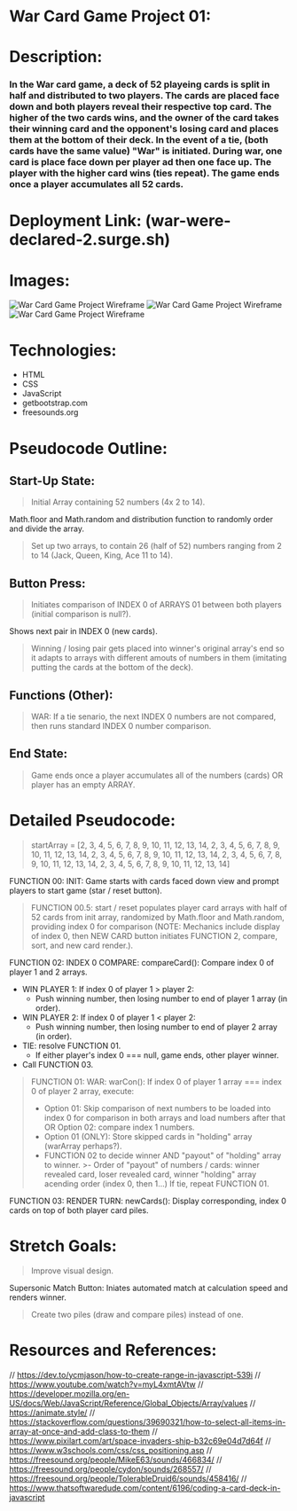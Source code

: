 # War Card Game Project 01:

# Description:
### In the War card game, a deck of 52 playeing cards is split in half and distributed to two players. The cards are placed face down and both players reveal their respective top card. The higher of the two cards wins, and the owner of the card takes their winning card and the opponent's losing card and places them at the bottom of their deck. In the event of a tie, (both cards have the same value) "War" is initiated. During war, one card is place face down per player ad then one face up. The player with the higher card wins (ties repeat). The game ends once a player accumulates all 52 cards.

# Deployment Link: (war-were-declared-2.surge.sh)

# Images:
![War Card Game Project Wireframe](images/warFrame.png)
![War Card Game Project Wireframe](images/shot.png)
![War Card Game Project Wireframe](images/shot2.png)

# Technologies:
- HTML
- CSS
- JavaScript
- getbootstrap.com
- freesounds.org

# Pseudocode Outline:

## Start-Up State:
> Initial Array containing 52 numbers (4x 2 to 14).

Math.floor and Math.random and distribution function to randomly order and divide the array.

>Set up two arrays, to contain 26 (half of 52) numbers ranging from 2 to 14 (Jack, Queen, King, Ace 11 to 14).

## Button Press:
>Initiates comparison of INDEX 0 of ARRAYS 01 between both players (initial comparison is null?).

Shows next pair in INDEX 0 (new cards).

>Winning / losing pair gets placed into winner's original array's end so it adapts to arrays with different amouts of numbers in them (imitating putting the cards at the bottom of the deck).

## Functions (Other):
>WAR: If a tie senario, the next INDEX 0 numbers are not compared, then runs standard INDEX 0 number comparison.

## End State:
>Game ends once a player accumulates all of the numbers (cards) OR player has an empty ARRAY.

# Detailed Pseudocode:
>startArray = [2, 3, 4, 5, 6, 7, 8, 9, 10, 11, 12, 13, 14, 2, 3, 4, 5, 6, 7, 8, 9, 10, 11, 12, 13, 14, 2, 3, 4, 5, 6, 7, 8, 9, 10, 11, 12, 13, 14, 2, 3, 4, 5, 6, 7, 8, 9, 10, 11, 12, 13, 14, 2, 3, 4, 5, 6, 7, 8, 9, 10, 11, 12, 13, 14]
 
FUNCTION 00: INIT: Game starts with cards faced down view and prompt players to start game (star / reset button).
 
>FUNCTION 00.5: start / reset populates player card arrays with half of 52 cards from init array, randomized by  Math.floor and Math.random, providing index 0 for comparison (NOTE: Mechanics include display of index 0, then NEW CARD button initiates FUNCTION 2, compare, sort, and new card render.).
 
FUNCTION 02: INDEX 0 COMPARE: compareCard(): Compare index 0 of player 1 and 2 arrays.
  - WIN PLAYER 1: If index 0 of player 1 > player 2:        
    - Push winning number, then losing number to end of player 1 array (in order).
  - WIN PLAYER 2: If index 0 of player 1 < player 2:
    - Push winning number, then losing number to end of player 2 array (in order).
  - TIE: resolve FUNCTION 01.
    - If either player's index 0 === null, game ends, other player winner.
  - Call FUNCTION 03.
 
>FUNCTION 01: WAR: warCon(): If index 0 of player 1 array === index 0 of player 2 array, execute:
  >- Option 01: Skip comparison of next numbers to be loaded into index 0 for comparison in both arrays and load numbers after that OR Option 02: compare index 1 numbers.
  >- Option 01 (ONLY): Store skipped cards in "holding" array (warArray perhaps?).
  >- FUNCTION 02 to decide winner AND "payout" of "holding" array to winner.
    >- Order of "payout" of numbers / cards: winner revealed card, loser revealed card, winner "holding" array acending order (index 0, then 1...)
   If tie, repeat FUNCTION 01.
 
FUNCTION 03: RENDER TURN: newCards(): Display corresponding, index 0 cards on top of both player card piles.

# Stretch Goals:
>Improve visual design.

Supersonic Match Button: Iniates automated match at calculation speed and renders winner.

>Create two piles (draw and compare piles) instead of one.

# Resources and References:
// https://dev.to/ycmjason/how-to-create-range-in-javascript-539i
// https://www.youtube.com/watch?v=myL4xmtAVtw
// https://developer.mozilla.org/en-US/docs/Web/JavaScript/Reference/Global_Objects/Array/values
// https://animate.style/
// https://stackoverflow.com/questions/39690321/how-to-select-all-items-in-array-at-once-and-add-class-to-them
// https://www.pixilart.com/art/space-invaders-ship-b32c69e04d7d64f
// https://www.w3schools.com/css/css_positioning.asp
// https://freesound.org/people/MikeE63/sounds/466834/
// https://freesound.org/people/cydon/sounds/268557/
// https://freesound.org/people/TolerableDruid6/sounds/458416/
// https://www.thatsoftwaredude.com/content/6196/coding-a-card-deck-in-javascript
 



